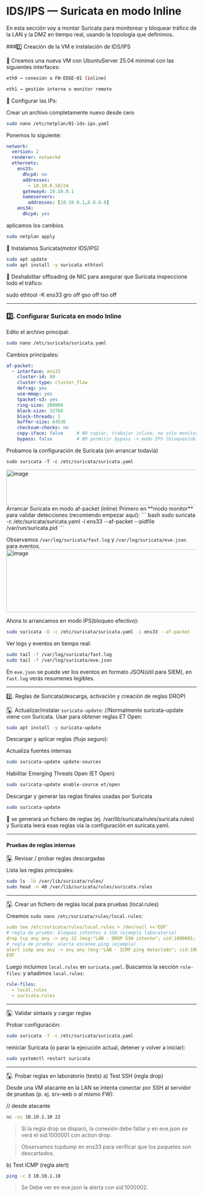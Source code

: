 # IDS/IPS — Suricata en modo Inline

En esta sección voy a montar Suricata para monitorear y bloquear tráfico de la LAN y la DMZ en tiempo real, usando la topología que definimos.

###1️⃣ Creación de la VM e instalación de IDS/IPS

🦴 Creamos una nueva VM con UbuntuServer 25.04 minimal con las siguientes interfaces:
``` bash
eth0 → conexión a FW-EDGE-01 (inline)

eth1 → gestión interna o monitor remoto
```
<!--
Sistema operativo: Ubuntu Server 25.04 minimal.

Recursos recomendados:

CPU: 2 vCPU

RAM: 2–4 GB

Disco: 10–20 GB

interfaces:
eth0 - en modo interna para capturar el tráfico
eth1 - bridge o nat para salir a interner y actualizar el sistema e instalar paquetes.
Interfaces de red:
-->
🦴 Configurar las IPs:

Crear un archivo completamente nuevo desde cero
``` bash
sudo nano /etc/netplan/01-ids-ips.yaml
```
Ponemos lo siguiente:
``` yaml
network:
  version: 2
  renderer: networkd
  ethernets:
    ens33:
      dhcp4: no
      addresses:
        - 10.10.0.50/24
      gateway4: 10.10.0.1
      nameservers:
        addresses: [10.10.0.1,8.8.8.8]
    ens34:
      dhcp4: yes
```
aplicamos los cambios.
``` bash
sudo netplan apply
```
<!--
Verificar conectividad:

# Ping al firewall
ping -c 3 10.10.0.1

# Ping a Internet (por eth1)
ping -c 3 8.8.8.8
-->

🦴 Instalamos Suricata(motor IDS/IPS)
``` bash
sudo apt update
sudo apt install -y suricata ethtool
```
<!--
suricata → motor IDS/IPS

ethtool → verificar capacidades de la NIC (offloading, promiscuous, etc.)
sudo apt update
sudo apt install -y ethtool
ethtool -k ens33
-->
🦴 Deshabilitar offloading de NIC para asegurar que Suricata inspeccione todo el tráfico:

sudo ethtool -K ens33 gro off gso off tso off

***

### 2️⃣. Configurar Suricata en modo Inline

<!--
Nota rápida: voy a usar AF_PACKET (af-packet) para modo inline porque es directo en entornos Linux y funciona bien en laboratorios. Alternativa: NFQUEUE (iptables → NFQUEUE → Suricata) si quieres más control; lo comento al final. Aquí me centro en AF_PACKET.

- Backup de configuración actual
sudo cp /etc/suricata/suricata.yaml /etc/suricata/suricata.yaml.bak

- Habilitar modo promiscuo (si hace falta)

Si estás en un bridge o mirror, pon la interfaz en promiscuo:

sudo ip link set dev ens33 promisc on

- xxxxxxxxxxxxxxxxxxxxxxxxxxxxxxxx
-->
Edito el archivo principal:
``` bash
sudo nano /etc/suricata/suricata.yaml
```
Cambios principales:
``` yaml
af-packet:
  - interface: ens33
    cluster-id: 99
    cluster-type: cluster_flow
    defrag: yes
    use-mmap: yes
    tpacket-v3: yes
    ring-size: 200000
    block-size: 32768
    block-threads: 1
    buffer-size: 64536
    checksum-checks: no
    copy-iface: false     # NO copiar, trabajar inline, no solo monitoriza, actúa directamente sobre el tráfico.
    bypass: false         # NO permitir bypass -> modo IPS (bloqueo)obliga a Suricata a bloquear paquetes sospechosos.

```
<!--
Explicación rápida de campos claves:

interface: la interfaz física que inspecciona todo el tráfico (aquí ens33).

cluster-id/cluster-type: parámetros para balanceo en entornos con múltiples hilos (deja como está si solo 1).

tpacket-v3, use-mmap: rendimiento y estabilidad.

copy-iface: false: evita copiar paquetes a otra interfaz -> Suricata actúa sobre el flujo real.

bypass: false: obliga a Suricata a NO permitir bypass → modo IPS (cuando una regla es drop, el paquete se bloqueará).

IMPORTANTE: algunos kernels/drivers requieren tpacket-v3: yes para rendimiento y soporte de AF_PACKET en modo inline.
-->
Probamos la configuración de Suricata (sin arrancar todavía)
```
sudo suricata -T -c /etc/suricata/suricata.yaml
```
<img width="1555" height="94" alt="image" src="https://github.com/user-attachments/assets/091052a9-6ecd-4c94-bf00-9c32111a595d" />
Arrancar Suricata en modo af-packet (inline)
Primero en **modo monitor** para validar detecciones (recomiendo empezar aquí):
``` bash
sudo suricata -c /etc/suricata/suricata.yaml -i ens33 --af-packet --pidfile /var/run/suricata.pid
```

Observamos ```/var/log/suricata/fast.log``` y ```/var/log/suricata/eve.json``` para eventos.
<img width="2243" height="166" alt="image" src="https://github.com/user-attachments/assets/666ff71e-c09f-4809-9730-c9a961b498fc" />

Ahora lo arrancamos en modo IPS(bloqueo efectivo):
``` bash
sudo suricata -D -c /etc/suricata/suricata.yaml -i ens33 --af-packet
```
Ver logs y eventos en tiempo real:
``` bash
sudo tail -f /var/log/suricata/fast.log
sudo tail -f /var/log/suricata/eve.json
```
En ```eve.json``` se puede ver los eventos en formato JSON(útil para SIEM), en ```fast.log``` verás resumenes legibles.
<!--
Para Ver si paquetes  los paquetes son bloqueados

Mientras Suricata está en modo IPS y una regla drop dispara, comprueba:

iptables -L -n -v (si tienes reglas iptables relacionadas)

sudo tcpdump -i ens33 -n para comprobar si el tráfico deja de salir

Revisa eve.json para ver el sid y la acción (drop/alert)
-->
***

3️⃣. Reglas de Suricata(descarga, activación y creación de reglas DROP)

🂡. Actualizar/instalar ```suricata-update```:
//Normalmente suricata-update viene con Suricata. Usar para obtener reglas ET Open:
``` bash
sudo apt install -y suricata-update
```

Descargar y aplicar reglas (flujo seguro):

Actualiza fuentes internas
``` bash
sudo suricata-update update-sources
```
Habilitar Emerging Threats Open (ET Open)
``` bash
sudo suricata-update enable-source et/open
```
Descargar y generar las reglas finales usadas por Suricata
``` bash
sudo suricata-update
```

🎯 se generará un fichero de reglas (ej. /var/lib/suricata/rules/suricata.rules) y Suricata leerá esas reglas vía la configuración en suricata.yaml.

---
#### Pruebas de reglas internas

🂱. Revisar / probar reglas descargadas

Lista las reglas principales:
``` bash
sudo ls -lh /var/lib/suricata/rules/
sudo head -n 40 /var/lib/suricata/rules/suricata.rules
```
---

🃁. Crear un fichero de reglas local para pruebas (local.rules)

Creamos ```sudo nano /etc/suricata/rules/local.rules```:
``` yaml
sudo tee /etc/suricata/rules/local.rules > /dev/null <<'EOF'
# regla de prueba: bloquea intentos a SSH (ejemplo laboratorio)
drop tcp any any -> any 22 (msg:"LAB - DROP SSH intento"; sid:1000001; rev:1;)
# regla de prueba: alerta escaneo ping (ejemplo)
alert icmp any any -> any any (msg:"LAB - ICMP ping detectado"; sid:1000002; rev:1;)
EOF
```
Luego incluimos ```local.rules``` en ```suricata.yaml```. Buscamos la sección ```rule-files```: y añadimos ```local.rules```:
``` yaml
rule-files:
  - local.rules
  - suricata.rules
```
---
🃑. Validar sintaxis y cargar reglas

Probar configuración:
``` bash
sudo suricata -T -c /etc/suricata/suricata.yaml
```

reiniciar Suricata (o parar la ejecución actual, detener y volver a iniciar):
``` bash
sudo systemctl restart suricata
```

<!--
# Si lo ejecutaste manualmente: detener proceso y volver a lanzar
  sudo pkill suricata
  sudo suricata -D -c /etc/suricata/suricata.yaml -i ens33 --af-packet

Si quieres ver logs en vivo:
  sudo journalctl -u suricata -f
-->
---

🂮. Probar reglas en laboratorio (tests)
a) Test SSH (regla drop)

Desde una VM atacante en la LAN se intenta conectar por SSH al servidor de pruebas (p. ej. srv-web o al mismo FW):

// desde atacante
``` bash
nc -vz 10.10.1.10 22
```
<!-- o
ssh -o ConnectTimeout=5 usuario@10.10.1.10
-->

>Si la regla drop se disparó, la conexión debe fallar y en eve.json se verá el sid:1000001 con action drop.

> Observamos tcpdump en ens33 para verificar que los paquetes son descartados.

b) Test ICMP (regla alert)
``` bash
ping -c 3 10.10.1.10
```
> Se Debe ver en eve.json la alerta con sid:1000002.
